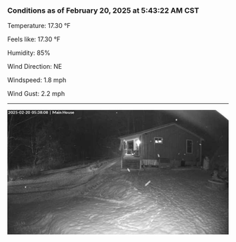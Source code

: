 ### Conditions as of February 20, 2025 at 5:43:22 AM CST 

Temperature: 17.30 &deg;F

Feels like: 17.30 &deg;F

Humidity: 85%

Wind Direction: NE

Windspeed: 1.8 mph

Wind Gust: 2.2 mph

---

<img src="./images/latest.jpeg"/>

